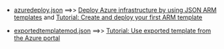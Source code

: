 * [azuredeploy.json](./azuredeploy.json) ==>> [Deploy Azure infrastructure by using JSON ARM templates](https://learn.microsoft.com/en-us/training/modules/create-azure-resource-manager-template-vs-code/) and  [Tutorial: Create and deploy your first ARM template](https://learn.microsoft.com/en-us/azure/azure-resource-manager/templates/template-tutorial-create-first-template?tabs=azure-powershell)

* [exportedtemplatemod.json](./exportedtemplatemod.json) ==>> [Tutorial: Use exported template from the Azure portal](https://learn.microsoft.com/en-us/azure/azure-resource-manager/templates/template-tutorial-export-template?tabs=azure-powershell)

